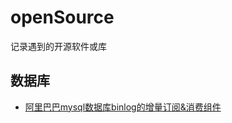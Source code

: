 # openSource
记录遇到的开源软件或库
## 数据库
 - [阿里巴巴mysql数据库binlog的增量订阅&消费组件](https://github.com/alibaba/canal)
